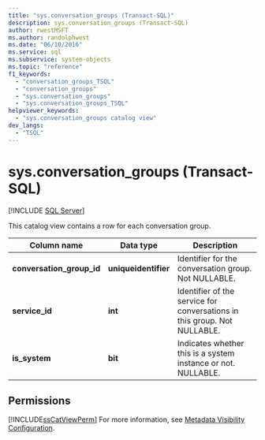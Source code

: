 ```yaml
---
title: "sys.conversation_groups (Transact-SQL)"
description: sys.conversation_groups (Transact-SQL)
author: rwestMSFT
ms.author: randolphwest
ms.date: "06/10/2016"
ms.service: sql
ms.subservice: system-objects
ms.topic: "reference"
f1_keywords:
  - "conversation_groups_TSQL"
  - "conversation_groups"
  - "sys.conversation_groups"
  - "sys.conversation_groups_TSQL"
helpviewer_keywords:
  - "sys.conversation_groups catalog view"
dev_langs:
  - "TSQL"
---
```

# sys.conversation_groups (Transact-SQL)
[!INCLUDE [SQL Server](../../includes/applies-to-version/sqlserver.md)]

  This catalog view contains a row for each conversation group.  
  
|Column name|Data type|Description|  
|-----------------|---------------|-----------------|  
|**conversation_group_id**|**uniqueidentifier**|Identifier for the conversation group. Not NULLABLE.|  
|**service_id**|**int**|Identifier of the service for conversations in this group. Not NULLABLE.|  
|**is_system**|**bit**|Indicates whether this is a system instance or not. NULLABLE.|  
  
## Permissions  
 [!INCLUDE[ssCatViewPerm](../../includes/sscatviewperm-md.md)] For more information, see [Metadata Visibility Configuration](../../relational-databases/security/metadata-visibility-configuration.md).  
  
  
